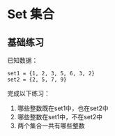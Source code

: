 # Set 集合

## 基础练习

已知数据：

```text
set1 = {1, 2, 3, 5, 6, 3, 2}
set2 = {2, 5, 7, 9}
```

完成以下练习：

1. 哪些整数既在set1中，也在set2中
2. 哪些整数在set1中，不在set2中
3. 两个集合一共有哪些整数

